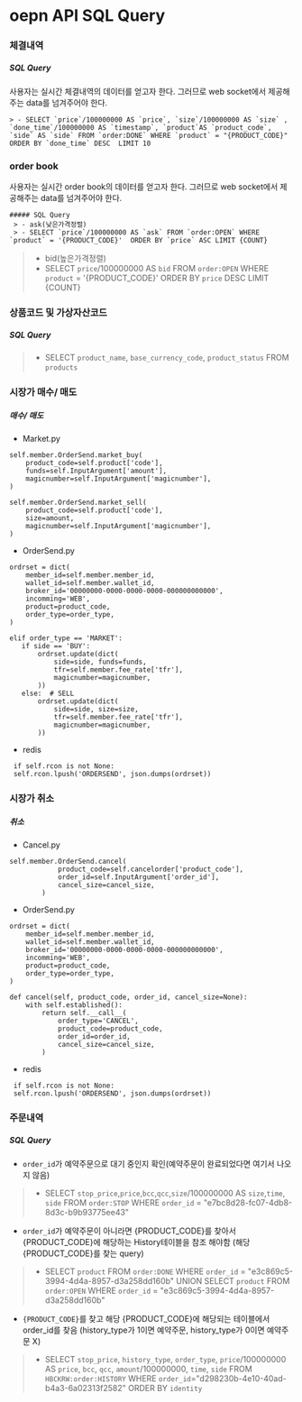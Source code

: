 # oepn API SQL Query

### 체결내역
##### SQL Query
사용자는 실시간 체결내역의 데이터를 얻고자 한다. 그러므로 web socket에서 제공해주는 data를 넘겨주어야 한다.
 
 ```
 > - SELECT `price`/100000000 AS `price`, `size`/100000000 AS `size` , `done_time`/100000000 AS `timestamp`, `product`AS `product_code`, `side` AS `side` FROM `order:DONE` WHERE `product` = "{PRODUCT_CODE}" ORDER BY `done_time` DESC  LIMIT 10
 ```


### order book
사용자는 실시간 order book의 데이터를 얻고자 한다. 그러므로 web socket에서 제공해주는 data를 넘겨주어야 한다.

```
##### SQL Query
 > - ask(낮은가격정렬)
 > - SELECT `price`/100000000 AS `ask` FROM `order:OPEN` WHERE `product` = '{PRODUCT_CODE}'  ORDER BY `price` ASC LIMIT {COUNT}
```
 
 
 > - bid(높은가격정렬)
 > - SELECT `price`/100000000 AS `bid` FROM `order:OPEN` WHERE `product` = '{PRODUCT_CODE}'  ORDER BY `price` DESC LIMIT {COUNT}

### 상품코드 및 가상자산코드
##### SQL Query
 > - SELECT `product_name`, `base_currency_code`, `product_status` FROM `products`


### 시장가 매수/ 매도
##### 매수/ 매도
- Market.py
```
self.member.OrderSend.market_buy(
    product_code=self.product['code'],
    funds=self.InputArgument['amount'],
    magicnumber=self.InputArgument['magicnumber'],
)
```
```  
self.member.OrderSend.market_sell(
    product_code=self.product['code'],
    size=amount,
    magicnumber=self.InputArgument['magicnumber'],
)
```  
- OrderSend.py  
```
ordrset = dict(
    member_id=self.member.member_id,
    wallet_id=self.member.wallet_id,
    broker_id='00000000-0000-0000-0000-000000000000',
    incomming='WEB',
    product=product_code,
    order_type=order_type,
)
```

```
elif order_type == 'MARKET':
   if side == 'BUY':
       ordrset.update(dict(
           side=side, funds=funds,
           tfr=self.member.fee_rate['tfr'],
           magicnumber=magicnumber,
       ))
   else:  # SELL
       ordrset.update(dict(
           side=side, size=size,
           tfr=self.member.fee_rate['tfr'],
           magicnumber=magicnumber,
       ))
```

- redis 
```
 if self.rcon is not None:
 self.rcon.lpush('ORDERSEND', json.dumps(ordrset))
```


### 시장가 취소
##### 취소
- Cancel.py
```
self.member.OrderSend.cancel(
            product_code=self.cancelorder['product_code'],
            order_id=self.InputArgument['order_id'],
            cancel_size=cancel_size,
        )
```
- OrderSend.py  
```
ordrset = dict(
    member_id=self.member.member_id,
    wallet_id=self.member.wallet_id,
    broker_id='00000000-0000-0000-0000-000000000000',
    incomming='WEB',
    product=product_code,
    order_type=order_type,
)
```
```
def cancel(self, product_code, order_id, cancel_size=None):
    with self.established():
        return self.__call__(
            order_type='CANCEL',
            product_code=product_code,
            order_id=order_id,
            cancel_size=cancel_size,
        )
```
- redis 
```
 if self.rcon is not None:
 self.rcon.lpush('ORDERSEND', json.dumps(ordrset))
```

### 주문내역

##### SQL Query
 
 - ```order_id```가 예약주문으로 대기 중인지 확인(예약주문이 완료되었다면 여기서 나오지 않음)
 
 > - SELECT `stop_price`,`price`,`bcc`,`qcc`,`size`/100000000 AS `size`,`time`, `side` FROM `order:STOP` WHERE `order_id` = "e7bc8d28-fc07-4db8-8d3c-b9b93775ee43"
 
 - ```order_id```가 예약주문이 아니라면 {PRODUCT_CODE}를 찾아서 {PRODUCT_CODE}에 해당하는 History테이블을 참조 해야함 (해당 {PRODUCT_CODE}를 찾는 query)
 
 > - SELECT `product` FROM `order:DONE` WHERE `order_id` = "e3c869c5-3994-4d4a-8957-d3a258dd160b" 
UNION SELECT `product` FROM `order:OPEN` WHERE `order_id` = "e3c869c5-3994-4d4a-8957-d3a258dd160b" 

- ```{PRODUCT_CODE}```를 찾고 해당 {PRODUCT_CODE}에 해당되는 테이블에서 order_id를 찾음 (history_type가 1이면 예약주문, history_type가 0이면 예약주문 X)

> - SELECT `stop_price`, `history_type`, `order_type`, `price`/100000000 AS `price`, `bcc`, `qcc`, `amount`/100000000, `time`, `side`  FROM `HBCKRW:order:HISTORY`
WHERE `order_id`="d298230b-4e10-40ad-b4a3-6a02313f2582" ORDER BY `identity`  
